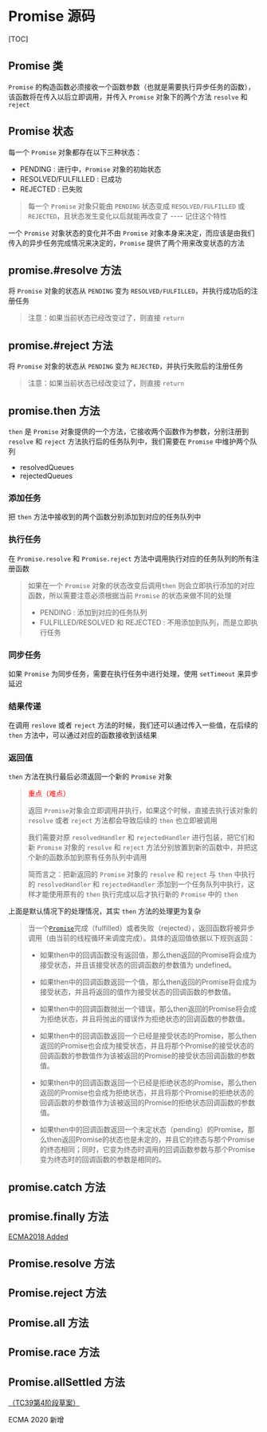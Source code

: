 # Promise 源码

[TOC]

## Promise 类

`Promise` 的构造函数必须接收一个函数参数（也就是需要执行异步任务的函数），该函数将在传入以后立即调用，并传入 `Promise` 对象下的两个方法 `resolve` 和 `reject` 



## Promise 状态

每一个 `Promise` 对象都存在以下三种状态：

- PENDING : 进行中，`Promise` 对象的初始状态
- RESOLVED/FULFILLED : 已成功
- REJECTED : 已失败

> 每一个 `Promise` 对象只能由 `PENDING` 状态变成 `RESOLVED/FULFILLED` 或 `REJECTED`，且状态发生变化以后就能再改变了 ---- 记住这个特性

一个 `Promise` 对象状态的变化并不由 `Promise` 对象本身来决定，而应该是由我们传入的异步任务完成情况来决定的，`Promise` 提供了两个用来改变状态的方法



## promise.#resolve 方法

将 `Promise` 对象的状态从 `PENDING` 变为 `RESOLVED/FULFILLED`，并执行成功后的注册任务

> 注意：如果当前状态已经改变过了，则直接 `return`



## promise.#reject 方法

将 `Promise` 对象的状态从 `PENDING` 变为 `REJECTED`，并执行失败后的注册任务

> 注意：如果当前状态已经改变过了，则直接 `return`



## promise.then 方法

`then` 是 `Promise` 对象提供的一个方法，它接收两个函数作为参数，分别注册到 `resolve` 和 `reject`  方法执行后的任务队列中，我们需要在 `Promise` 中维护两个队列

- resolvedQueues
- rejectedQueues

### 添加任务

把 `then` 方法中接收到的两个函数分别添加到对应的任务队列中

### 执行任务

在 `Promise.resolve` 和 `Promise.reject` 方法中调用执行对应的任务队列的所有注册函数

>   如果在一个 `Promise` 对象的状态改变后调用`then` 则会立即执行添加的对应函数，所以需要注意必须根据当前 `Promise` 的状态来做不同的处理
>
>   -   PENDING : 添加到对应的任务队列
>   -   FULFILLED/RESOLVED 和 REJECTED : 不用添加到队列，而是立即执行任务

### 同步任务

如果 `Promise` 为同步任务，需要在执行任务中进行处理，使用 `setTimeout` 来异步延迟

### 结果传递

在调用 `reslove` 或者 `reject` 方法的时候，我们还可以通过传入一些值，在后续的 `then` 方法中，可以通过对应的函数接收到该结果

### 返回值

`then` 方法在执行最后必须返回一个新的 `Promise` 对象

> <span style="color:red">重点（难点）</span>
>
> 返回 `Promise`对象会立即调用并执行，如果这个时候，直接去执行该对象的 `resolve` 或者 `reject` 方法都会导致后续的 `then` 也立即被调用
>
> 我们需要对原 `resolvedHandler` 和 `rejectedHandler` 进行包装，把它们和新 `Promise` 对象的 `resolve` 和 `reject` 方法分别放置到新的函数中，并把这个新的函数添加到原有任务队列中调用
>
> 简而言之：把新返回的 `Promise` 对象的 `resolve` 和 `reject` 与 `then` 中执行的 `resolvedHandler` 和 `rejectedHandler` 添加到一个任务队列中执行，这样才能使用原有的 `then` 执行完成以后才执行新的 `Promise` 中的 `then`

上面是默认情况下的处理情况，其实 `then` 方法的处理更为复杂

>当一个[`Promise`](https://developer.mozilla.org/zh-CN/docs/Web/JavaScript/Reference/Global_Objects/Promise)完成（fulfilled）或者失败（rejected），返回函数将被异步调用（由当前的线程循环来调度完成）。具体的返回值依据以下规则返回：
>
>- 如果then中的回调函数没有返回值，那么then返回的Promise将会成为接受状态，并且该接受状态的回调函数的参数值为 undefined。
>
>- 如果then中的回调函数返回一个值，那么then返回的Promise将会成为接受状态，并且将返回的值作为接受状态的回调函数的参数值。
>- 如果then中的回调函数抛出一个错误，那么then返回的Promise将会成为拒绝状态，并且将抛出的错误作为拒绝状态的回调函数的参数值。
>- 如果then中的回调函数返回一个已经是接受状态的Promise，那么then返回的Promise也会成为接受状态，并且将那个Promise的接受状态的回调函数的参数值作为该被返回的Promise的接受状态回调函数的参数值。
>- 如果then中的回调函数返回一个已经是拒绝状态的Promise，那么then返回的Promise也会成为拒绝状态，并且将那个Promise的拒绝状态的回调函数的参数值作为该被返回的Promise的拒绝状态回调函数的参数值。
>- 如果then中的回调函数返回一个未定状态（pending）的Promise，那么then返回Promise的状态也是未定的，并且它的终态与那个Promise的终态相同；同时，它变为终态时调用的回调函数参数与那个Promise变为终态时的回调函数的参数是相同的。



## promise.catch 方法





## promise.finally 方法

<u>ECMA2018 Added</u>



## Promise.resolve 方法





## Promise.reject 方法





## Promise.all 方法





## Promise.race 方法





## Promise.allSettled 方法

[（TC39第4阶段草案）](https://tc39.es/proposal-promise-allSettled/)

ECMA 2020 新增